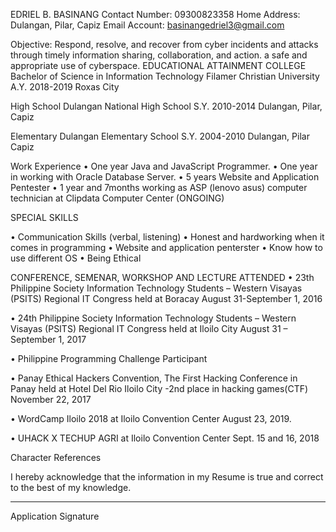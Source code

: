 EDRIEL B. BASINANG
Contact Number: 09300823358
Home Address: Dulangan, Pilar, Capiz
Email Account: basinangedriel3@gmail.com

Objective: 
Respond, resolve, and recover from cyber incidents and attacks through timely information sharing, collaboration, and action. a safe and appropriate use of cyberspace.
EDUCATIONAL ATTAINMENT
COLLEGE 
Bachelor of Science in Information Technology
Filamer Christian University A.Y. 2018-2019
Roxas City

High School
Dulangan National High School S.Y. 2010-2014
Dulangan, Pilar, Capiz

Elementary 
Dulangan Elementary School	S.Y. 2004-2010
Dulangan, Pilar Capiz

Work Experience 
•	One year Java and JavaScript Programmer. 
•	One year in working with Oracle Database Server.
•	5 years Website and Application Pentester
•	1 year and 7months working as ASP (lenovo asus) computer technician at Clipdata Computer Center (ONGOING)


SPECIAL SKILLS 

•	Communication Skills (verbal, listening)
•	Honest and hardworking when it comes in programming
•	Website and application penterster
•	Know how to use different OS 
•	Being Ethical 

CONFERENCE, SEMENAR, WORKSHOP AND LECTURE ATTENDED 
•	23th Philippine Society Information Technology Students – Western Visayas (PSITS) Regional IT Congress  held  at Boracay 
August 31-September 1, 2016

•	24th Philippine Society Information Technology Students – Western Visayas (PSITS) Regional IT Congress held at Iloilo City 
August 31 – September 1, 2017

•	Philippine Programming Challenge Participant 

•	Panay Ethical Hackers Convention, The First Hacking Conference in Panay held at Hotel Del Rio Iloilo City -2nd place in hacking games(CTF)
November  22, 2017

•	WordCamp Iloilo 2018 at Iloilo Convention Center
August 23, 2019.

•	UHACK X TECHUP AGRI at Iloilo Convention Center
Sept. 15 and 16, 2018

Character References 

I hereby acknowledge that the information in my Resume is true and correct to the best of my knowledge.

__________________
Application Signature
